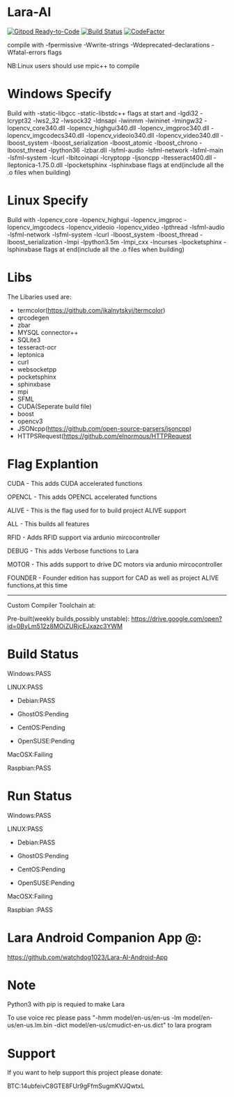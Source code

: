 # Lara-AI
[![Gitpod Ready-to-Code](https://img.shields.io/badge/Gitpod-Ready--to--Code-blue?logo=gitpod)](https://gitpod.io/#https://github.com/watchdog1023/Lara-AI) 
[![Build Status](https://travis-ci.org/watchdog1023/Lara-AI.svg?branch=master)](https://travis-ci.org/watchdog1023/Lara-AI)
[![CodeFactor](https://www.codefactor.io/repository/github/watchdog1023/lara-ai/badge/master)](https://www.codefactor.io/repository/github/watchdog1023/lara-ai/overview/master)

compile with -fpermissive -Wwrite-strings -Wdeprecated-declarations -Wfatal-errors flags 

NB:Linux users should use mpic++ to compile 

# Windows Specify 
Build with -static-libgcc -static-libstdc++ flags at start and -lgdi32 -lcrypt32 -lws2_32 -lwsock32 -ldnsapi -lwinmm -lwininet -lmingw32 -lopencv_core340.dll -lopencv_highgui340.dll -lopencv_imgproc340.dll -lopencv_imgcodecs340.dll -lopencv_videoio340.dll -lopencv_video340.dll -lboost_system -lboost_serialization -lboost_atomic -lboost_chrono -lboost_thread -lpython36 -lzbar.dll -lsfml-audio -lsfml-network -lsfml-main -lsfml-system -lcurl -lbitcoinapi -lcryptopp -ljsoncpp -ltesseract400.dll -lleptonica-1.75.0.dll -lpocketsphinx -lsphinxbase flags at end(include all the .o files when building)

# Linux Specify
Build with -lopencv_core -lopencv_highgui -lopencv_imgproc -lopencv_imgcodecs -lopencv_videoio -lopencv_video -lpthread -lsfml-audio -lsfml-network  -lsfml-system -lcurl -lboost_system -lboost_thread -lboost_serialization -lmpi -lpython3.5m -lmpi_cxx -lncurses -lpocketsphinx -lsphinxbase flags at end(include all the .o files when building)

# Libs
The Libaries used are:
  - termcolor(https://github.com/ikalnytskyi/termcolor)
  - qrcodegen
  - zbar
  - MYSQL connector++
  - SQLite3
  - tesseract-ocr
  - leptonica
  - curl
  - websocketpp
  - pocketsphinx
  - sphinxbase
  - mpi
  - SFML
  - CUDA(Seperate build file)
  - boost
  - opencv3
  - JSONcpp(https://github.com/open-source-parsers/jsoncpp)
  - HTTPSRequest(https://github.com/elnormous/HTTPRequest

# Flag Explantion
CUDA - This adds CUDA accelerated functions

OPENCL - This adds OPENCL accelerated functions

ALIVE - This is the flag used for to build project ALIVE support

ALL - This builds all features

RFID - Adds RFID support via ardunio mircocontroller

DEBUG - This adds Verbose functions to Lara

MOTOR - This adds support to drive DC motors via ardunio mircocontroller

FOUNDER - Founder edition has support for CAD as well as project ALIVE functions,at this time
___
Custom Compiler Toolchain at:


Pre-built(weekly builds,possibly unstable):
https://drive.google.com/open?id=0ByLm512z8MOiZURjcEJxazc3YWM

# Build Status
Windows:PASS

LINUX:PASS

  - Debian:PASS

  - GhostOS:Pending
  
  - CentOS:Pending
  
  - OpenSUSE:Pending

MacOSX:Failing

Raspbian:PASS

# Run Status
Windows:PASS

LINUX:PASS
  
  - Debian:PASS
  
  - GhostOS:Pending
  
  - CentOS:Pending
  
  - OpenSUSE:Pending

MacOSX:Failing

Raspbian :PASS

# Lara Android Companion App @:

https://github.com/watchdog1023/Lara-AI-Android-App

# Note
Python3 with pip is requied to make Lara

To use voice rec please pass "-hmm model/en-us/en-us -lm model/en-us/en-us.lm.bin -dict model/en-us/cmudict-en-us.dict" to lara program

# Support
If you want to help support this project please donate:

BTC:14ubfeivC8GTE8FUr9gFfmSugmKVJQwtxL
